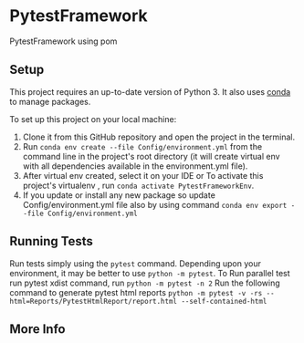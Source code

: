 # PytestFramework
 PytestFramework using pom

## Setup
This project requires an up-to-date version of Python 3.
It also uses [conda](https://docs.conda.io) to manage packages.

To set up this project on your local machine:
1. Clone it from this GitHub repository and open the project in the terminal.
2. Run `conda env create --file Config/environment.yml` from the command line in the project's root directory (it will create virtual env with all dependencies available in the environment.yml file).
3. After virtual env created, select it on your IDE or To activate this project's virtualenv , run `conda activate PytestFrameworkEnv`.
4. If you update or install any new package so update Config/environment.yml file also by using command `conda env export --file Config/environment.yml`

## Running Tests
Run tests simply using the `pytest` command.
Depending upon your environment, it may be better to use `python -m pytest`.
To Run parallel test run pytest xdist command, run `python -m pytest -n 2`
Run the following command to generate pytest html reports `python -m pytest -v -rs --html=Reports/PytestHtmlReport/report.html --self-contained-html`

## More Info




